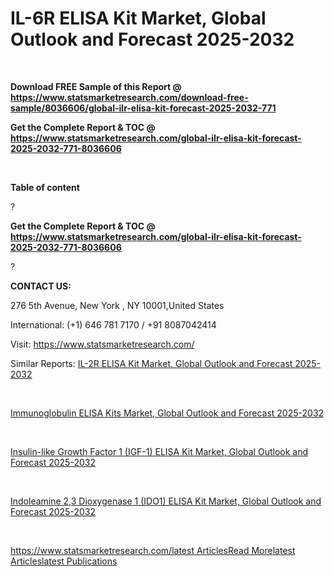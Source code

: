 <h1>IL-6R ELISA Kit Market, Global Outlook and Forecast 2025-2032</h1><br/><p><strong>Download FREE Sample of this Report @ <a href="https://www.statsmarketresearch.com/download-free-sample/8036606/global-ilr-elisa-kit-forecast-2025-2032-771">https://www.statsmarketresearch.com/download-free-sample/8036606/global-ilr-elisa-kit-forecast-2025-2032-771</a></strong></p>
 
 
 
 <div><b>Get the Complete Report & TOC @ <a href="https://www.statsmarketresearch.com/global-ilr-elisa-kit-forecast-2025-2032-771-8036606">https://www.statsmarketresearch.com/global-ilr-elisa-kit-forecast-2025-2032-771-8036606</a></b></div>
 
 
 
 <p><br />
 
 <b>Table of content</b></p>
 
 
 
 <p>? </p>
 
 
 
 <div><b>Get the Complete Report & TOC @ <a href="https://www.statsmarketresearch.com/global-ilr-elisa-kit-forecast-2025-2032-771-8036606">https://www.statsmarketresearch.com/global-ilr-elisa-kit-forecast-2025-2032-771-8036606</a></b></div>
 
 
 
 <p>? </p>
 
 
 
 <p><b>CONTACT US:</b><br />
 
 276 5th Avenue, New York , NY 10001,United States<br />
 
 International: (+1) 646 781 7170 / +91 8087042414<br />
 
 Visit: <a href="https://www.statsmarketresearch.com/">https://www.statsmarketresearch.com/</a><br />
 
 Similar Reports: <a href="https://www.statsmarketresearch.com/global-ilr-elisa-kit-forecast-2025-2032-771-8036606">IL-2R ELISA Kit Market, Global Outlook and Forecast 2025-2032</a><br />
 
 <br />
 
 <a href="https://www.statsmarketresearch.com/global-ilr-elisa-kit-forecast-2025-2032-771-8036606">Immunoglobulin ELISA Kits Market, Global Outlook and Forecast 2025-2032</a><br />
 
 <br />
 
 <a href="https://www.statsmarketresearch.com/global-ilr-elisa-kit-forecast-2025-2032-771-8036606">Insulin-like Growth Factor 1 (IGF-1) ELISA Kit Market, Global Outlook and Forecast 2025-2032</a><br />
 
 <br />
 
 <a href="https://www.statsmarketresearch.com/global-ilr-elisa-kit-forecast-2025-2032-771-8036606">Indoleamine 2,3 Dioxygenase 1 (IDO1) ELISA Kit Market, Global Outlook and Forecast 2025-2032</a><br />
 
 <br />
 
 <a href="https://gyeongbokgung.com">https://www.statsmarketresearch.com/</a><a href="https://hallyeomaritime.com">latest Articles</a><a href="https://jingwansa.com">Read More</a><a href="https://nguoiviet.jp/">latest Articles</a><a href="https://www.intelmarketresearch.com/">latest Publications</a></p>